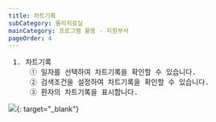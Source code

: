 ```yaml
---
title: 차트기록
subCategory: 물리치료실
mainCategory: 프로그램 활용 - 지원부서
pageOrder: 4
---
```

<pre>
 <t2><bold>1. 차트기록</bold></t2>
     ① 일자를 선택하여 차트기록을 확인할 수 있습니다.
     ② 검색조건을 설정하여 차트기록을 확인할 수 있습니다.
     ③ 환자의 차트기록을 표시합니다.
</pre>

[![](/images/{{page.url}}_1.png)](/images/{{page.url}}_1.png){: target="_blank"}